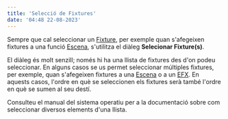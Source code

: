 ```yaml
---
title: 'Selecció de Fixtures'
date: '04:48 22-08-2023'
---
```


Sempre que cal seleccionar un [Fixture](/basics/glossary-and-concepts#fixture), per exemple quan s'afegeixen fixtures a una funció [Escena](/basics/glossary-and-concepts#escena), s'utilitza el diàleg **Selecionar Fixture(s)**.

El diàleg és molt senzill; només hi ha una llista de fixtures des d'on podeu seleccionar. En alguns casos se us permet seleccionar múltiples fixtures, per exemple, quan s'afegeixen fixtures a una [Escena](/basics/glossary-and-concepts#escena) o a un [EFX](/basics/glossary-and-concepts#efx). En aquests casos, l'ordre en què se seleccionen els fixtures serà també l'ordre en què se sumen al seu destí.

Consulteu el manual del sistema operatiu per a la documentació sobre com seleccionar diversos elements d'una llista.
